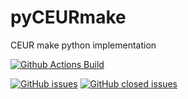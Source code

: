 # pyCEURmake
CEUR make python implementation

[![Github Actions Build](https://github.com/WolfgangFahl/pyCEURmake/workflows/Build/badge.svg?branch=master)](https://github.com/WolfgangFahl/pyCEURmake/actions?query=workflow%3ABuild+branch%3Amaster)

[![GitHub issues](https://img.shields.io/github/issues/WolfgangFahl/pyCEURmake.svg)](https://github.com/WolfgangFahl/pyCEURmake/issues)
[![GitHub closed issues](https://img.shields.io/github/issues-closed/WolfgangFahl/pyCEURmake.svg)](https://github.com/WolfgangFahl/pyCEURmake/issues/?q=is%3Aissue+is%3Aclosed)
